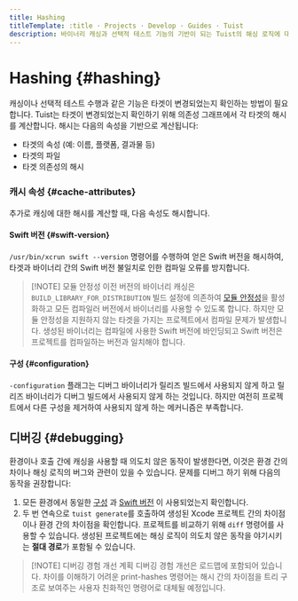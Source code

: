 ```yaml
---
title: Hashing
titleTemplate: :title · Projects · Develop · Guides · Tuist
description: 바이너리 캐싱과 선택적 테스트 기능의 기반이 되는 Tuist의 해싱 로직에 대해 배워봅니다.
---
```


# Hashing {#hashing}

<LocalizedLink href="/guides/develop/build/cache">캐싱</LocalizedLink>이나 선택적 테스트 수행과 같은 기능은 타겟이 변경되었는지 확인하는 방법이 필요합니다. Tuist는 타겟이 변경되었는지 확인하기 위해 의존성 그래프에서 각 타겟의 해시를 계산합니다. 해시는 다음의 속성을 기반으로 계산됩니다:

- 타겟의 속성 (예: 이름, 플랫폼, 결과물 등)
- 타겟의 파일
- 타겟 의존성의 해시

### 캐시 속성 {#cache-attributes}

추가로 캐싱에 대한 해시를 계산할 때, 다음 속성도 해시합니다.

#### Swift 버전 {#swift-version}

`/usr/bin/xcrun swift --version` 명령어를 수행하여 얻은 Swift 버전을 해시하여, 타겟과 바이너리 간의 Swift 버전 불일치로 인한 컴파일 오류를 방지합니다.

> [!NOTE] 모듈 안정성
> 이전 버전의 바이너리 캐싱은 `BUILD_LIBRARY_FOR_DISTRIBUTION` 빌드 설정에 의존하여 [모듈 안정성](https://www.swift.org/blog/library-evolution#enabling-library-evolution-support)을 활성화하고 모든 컴파일러 버전에서 바이너리를 사용할 수 있도록 합니다. 하지만 모듈 안정성을 지원하지 않는 타겟을 가지는 프로젝트에서 컴파일 문제가 발생합니다. 생성된 바이너리는 컴파일에 사용한 Swift 버전에 바인딩되고 Swift 버전은 프로젝트를 컴파일하는 버전과 일치해야 합니다.

#### 구성 {#configuration}

`-configuration` 플래그는 디버그 바이너리가 릴리즈 빌드에서 사용되지 않게 하고 릴리즈 바이너리가 디버그 빌드에서 사용되지 않게 하는 것입니다. 하지만 여전히 프로젝트에서 다른 구성을 제거하여 사용되지 않게 하는 메커니즘은 부족합니다.

## 디버깅 {#debugging}

환경이나 호출 간에 캐싱을 사용할 때 의도치 않은 동작이 발생한다면, 이것은 환경 간의 차이나 해싱 로직의 버그와 관련이 있을 수 있습니다. 문제를 디버그 하기 위해 다음의 동작을 권장합니다:

1. 모든 환경에서 동일한 [구성](#configuration) 과 [Swift 버전](#swift-version) 이 사용되었는지 확인합니다.
2. 두 번 연속으로 `tuist generate`를 호출하여 생성된 Xcode 프로젝트 간의 차이점이나 환경 간의 차이점을 확인합니다. 프로젝트를 비교하기 위해 `diff` 명령어를 사용할 수 있습니다. 생성된 프로젝트에는 해싱 로직이 의도치 않은 동작을 야기시키는 **절대 경로**가 포함될 수 있습니다.

> [!NOTE] 디버깅 경험 개선 계획
> 디버깅 경험 개선은 로드맵에 포함되어 있습니다. 차이를 이해하기 어려운 print-hashes 명령어는 해시 간의 차이점을 트리 구조로 보여주는 사용자 친화적인 명령어로 대체될 예정입니다.
